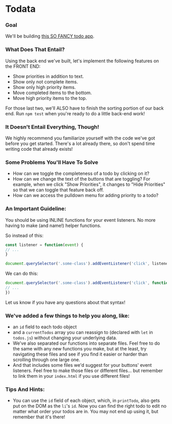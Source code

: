 # Todata

### Goal

We'll be building [this SO FANCY todo app](https://todata-solution.surge.sh/).




### What Does That Entail?

Using the back end we've built, let's implement the following features on the FRONT END:

* Show priorities in addition to text.
* Show only not complete items.
* Show only high priority items.
* Move completed items to the bottom.
* Move high priority items to the top.

For those last two, we'll ALSO have to finish the sorting portion of our back end. Run `npm test` when you're ready to do a little back-end work!


### It Doesn't Entail Everything, Though!

We highly recommend you familiarize yourself with the code we've got before you get started. There's a lot already there, so don't spend time writing code that already exists!


### Some Problems You'll Have To Solve

* How can we toggle the completeness of a todo by clicking on it?
* How can we change the text of the buttons that are toggling? For example, when we click "Show Priorities", it changes to "Hide Priorities" so that we can toggle that feature back off.
* How can we access the pulldown menu for adding priority to a todo?


### An Important Guideline:

You should be using INLINE functions for your event listeners. No more having to make (and name!) helper functions.

So instead of this:

```javascript
const listener = function(event) {
// ...
}

document.querySelector('.some-class').addEventListener('click', listener);
```

We can do this:

```javascript
document.querySelector('.some-class').addEventListener('click', function(event) {
// ...
})
```

Let us know if you have any questions about that syntax!


### We've added a few things to help you along, like:

* an `id` field to each todo object
* and a `currentTodos` array you can reassign to (declared with `let` in `todos.js`) without changing your underlying data.
* We've also separated our functions into separate files. Feel free to do the same with any new functions you make, but at the least, try navigating these files and see if you find it easier or harder than scrolling through one large one.
* And that includes some files we'd suggest for your buttons' event listeners. Feel free to make those files or different files... but remember to link them in your `index.html` if you use different files!

### Tips And Hints:

* You can use the `id` field of each object, which, in `printTodo`, also gets put on the DOM as the `li`'s `id`. Now you can find the right todo to edit no matter what order your todos are in. You may not end up using it, but remember that it's there!
